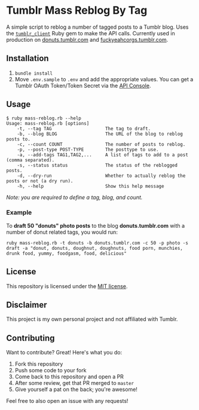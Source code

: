 # Tumblr Mass Reblog By Tag

A simple script to reblog a number of tagged posts to a Tumblr blog. Uses the [`tumblr_client`](https://github.com/Tumblr/tumblr_client) Ruby gem to make the API calls. Currently used in production on [donuts.tumblr.com](https://donuts.tumblr.com) and [fuckyeahcorgs.tumblr.com](https://fuckyeahcorgs.tumblr.com).

## Installation

1. `bundle install`
2. Move `.env.sample` to `.env` and add the appropriate values. You can get a Tumblr OAuth Token/Token Secret via the [API Console](https://api.tumblr.com/console).

## Usage

```shell
$ ruby mass-reblog.rb --help
Usage: mass-reblog.rb [options]
    -t, --tag TAG                    The tag to draft.
    -b, --blog BLOG                  The URL of the blog to reblog posts to.
    -c, --count COUNT                The number of posts to reblog.
    -p, --post-type POST-TYPE        The posttype to use.
    -a, --add-tags TAG1,TAG2,...     A list of tags to add to a post (comma separated).
    -s, --status status              The status of the reblogged posts.
    -d, --dry-run                    Whether to actually reblog the posts or not (a dry run).
    -h, --help                       Show this help message
```

_Note: you are required to define a tag, blog, and count._

### Example

To __draft 50 "donuts" photo posts__ to the blog __donuts.tumblr.com__ with a number of donut related tags, you would run:

```shell
ruby mass-reblog.rb -t donuts -b donuts.tumblr.com -c 50 -p photo -s draft -a "donut, donuts, doughnut, doughnuts, food porn, munchies, drunk food, yummy, foodgasm, food, delicious"
```


## License

This repository is licensed under the [MIT license](https://github.com/andrewjkerr/tumblr-mass-reblog-by-tag/blob/master/LICENSE.md).

## Disclaimer

This project is my own personal project and not affiliated with Tumblr.

## Contributing

Want to contribute? Great! Here's what you do:

1. Fork this repository
2. Push some code to your fork
3. Come back to this repository and open a PR
4. After some review, get that PR merged to `master`
5. Give yourself a pat on the back; you're awesome!

Feel free to also open an issue with any requests!
